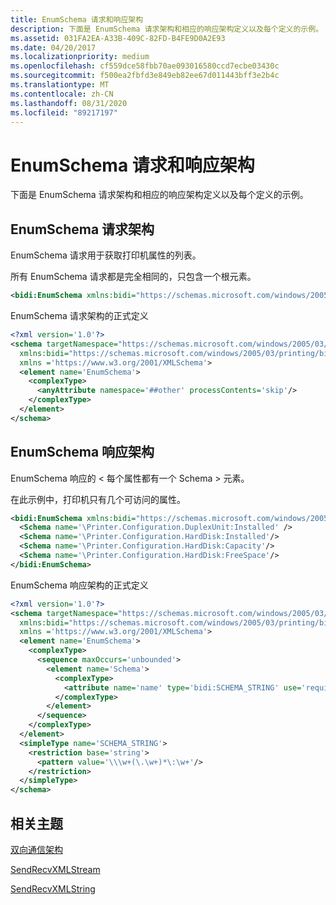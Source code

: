 ```yaml
---
title: EnumSchema 请求和响应架构
description: 下面是 EnumSchema 请求架构和相应的响应架构定义以及每个定义的示例。
ms.assetid: 031FA2EA-A33B-409C-82FD-B4FE9D0A2E93
ms.date: 04/20/2017
ms.localizationpriority: medium
ms.openlocfilehash: cf559dce58fbb70ae093016580ccd7ecbe03430c
ms.sourcegitcommit: f500ea2fbfd3e849eb82ee67d011443bff3e2b4c
ms.translationtype: MT
ms.contentlocale: zh-CN
ms.lasthandoff: 08/31/2020
ms.locfileid: "89217197"
---
```

# <a name="enumschema-request-and-response-schemas"></a>EnumSchema 请求和响应架构


下面是 EnumSchema 请求架构和相应的响应架构定义以及每个定义的示例。

## <a name="the-enumschema-request-schema"></a>EnumSchema 请求架构


EnumSchema 请求用于获取打印机属性的列表。

所有 EnumSchema 请求都是完全相同的，只包含一个根元素。

```xml
<bidi:EnumSchema xmlns:bidi="https://schemas.microsoft.com/windows/2005/03/printing/bidi"/>
```

EnumSchema 请求架构的正式定义

```xml
<?xml version='1.0'?>
<schema targetNamespace="https://schemas.microsoft.com/windows/2005/03/printing/bidi" 
  xmlns:bidi="https://schemas.microsoft.com/windows/2005/03/printing/bidi" 
  xmlns ='https://www.w3.org/2001/XMLSchema'>
  <element name='EnumSchema'>
    <complexType>
      <anyAttribute namespace='##other' processContents='skip'/>
    </complexType>
  </element>
</schema>
```

## <a name="the-enumschema-response-schema"></a>EnumSchema 响应架构


EnumSchema 响应的 &lt; 每个属性都有一个 Schema &gt; 元素。

在此示例中，打印机只有几个可访问的属性。

```xml
<bidi:EnumSchema xmlns:bidi="https://schemas.microsoft.com/windows/2005/03/printing/bidi">
  <Schema name='\Printer.Configuration.DuplexUnit:Installed' />
  <Schema name='\Printer.Configuration.HardDisk:Installed'/>
  <Schema name='\Printer.Configuration.HardDisk:Capacity'/>
  <Schema name='\Printer.Configuration.HardDisk:FreeSpace'/>
</bidi:EnumSchema>
```

EnumSchema 响应架构的正式定义

```xml
<?xml version='1.0'?>
<schema targetNamespace="https://schemas.microsoft.com/windows/2005/03/printing/bidi" 
  xmlns:bidi="https://schemas.microsoft.com/windows/2005/03/printing/bidi" 
  xmlns ='https://www.w3.org/2001/XMLSchema'>
  <element name='EnumSchema'>
    <complexType>
      <sequence maxOccurs='unbounded'>
        <element name='Schema'>
          <complexType>
            <attribute name='name' type='bidi:SCHEMA_STRING' use='required'/>
          </complexType>
        </element>
      </sequence>
    </complexType>
  </element>
  <simpleType name='SCHEMA_STRING'>
    <restriction base='string'>
      <pattern value='\\\w+(\.\w+)*\:\w+'/>
    </restriction>
  </simpleType>
</schema>
```

## <a name="related-topics"></a>相关主题

[双向通信架构](bidirectional-communication-schema.md)  

[SendRecvXMLStream](/windows-hardware/drivers/ddi/bidispl/nf-bidispl-ibidispl2-sendrecvxmlstream)  

[SendRecvXMLString](/windows-hardware/drivers/ddi/bidispl/nf-bidispl-ibidispl2-sendrecvxmlstring)